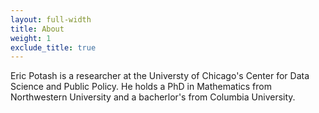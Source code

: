 ```yaml
---
layout: full-width
title: About
weight: 1
exclude_title: true
---
```


Eric Potash is a researcher at the Universty of Chicago's Center for Data Science and Public Policy. He holds a PhD in Mathematics from Northwestern University and a bacherlor's from Columbia University.
